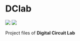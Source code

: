 # DClab

[![](https://img.shields.io/badge/Lab-@lyc0930-brightgreen.svg?style=flat)](https://github.com/lyc0930) ![](https://img.shields.io/badge/USTC-2018Fall-inactive.svg?style=flat)

Project files of **Digital Circuit Lab**

